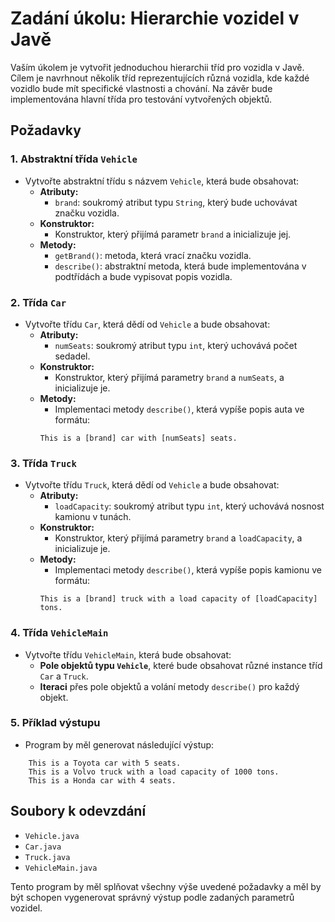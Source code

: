 # Zadání úkolu: Hierarchie vozidel v Javě

Vaším úkolem je vytvořit jednoduchou hierarchii tříd pro vozidla v Javě. Cílem je navrhnout několik tříd reprezentujících různá vozidla, kde každé vozidlo bude mít specifické vlastnosti a chování. Na závěr bude implementována hlavní třída pro testování vytvořených objektů.

## Požadavky

### 1. Abstraktní třída `Vehicle`
- Vytvořte abstraktní třídu s názvem `Vehicle`, která bude obsahovat:
  - **Atributy:**
    - `brand`: soukromý atribut typu `String`, který bude uchovávat značku vozidla.
  - **Konstruktor:**
    - Konstruktor, který přijímá parametr `brand` a inicializuje jej.
  - **Metody:**
    - `getBrand()`: metoda, která vrací značku vozidla.
    - `describe()`: abstraktní metoda, která bude implementována v podtřídách a bude vypisovat popis vozidla.

### 2. Třída `Car`
- Vytvořte třídu `Car`, která dědí od `Vehicle` a bude obsahovat:
  - **Atributy:**
    - `numSeats`: soukromý atribut typu `int`, který uchovává počet sedadel.
  - **Konstruktor:**
    - Konstruktor, který přijímá parametry `brand` a `numSeats`, a inicializuje je.
  - **Metody:**
    - Implementaci metody `describe()`, která vypíše popis auta ve formátu:
    ```
    This is a [brand] car with [numSeats] seats.
    ```

### 3. Třída `Truck`
- Vytvořte třídu `Truck`, která dědí od `Vehicle` a bude obsahovat:
  - **Atributy:**
    - `loadCapacity`: soukromý atribut typu `int`, který uchovává nosnost kamionu v tunách.
  - **Konstruktor:**
    - Konstruktor, který přijímá parametry `brand` a `loadCapacity`, a inicializuje je.
  - **Metody:**
    - Implementaci metody `describe()`, která vypíše popis kamionu ve formátu:
    ```
    This is a [brand] truck with a load capacity of [loadCapacity] tons.
    ```

### 4. Třída `VehicleMain`
- Vytvořte třídu `VehicleMain`, která bude obsahovat:
  - **Pole objektů typu `Vehicle`**, které bude obsahovat různé instance tříd `Car` a `Truck`.
  - **Iteraci** přes pole objektů a volání metody `describe()` pro každý objekt.

### 5. Příklad výstupu
- Program by měl generovat následující výstup:
```
    This is a Toyota car with 5 seats. 
    This is a Volvo truck with a load capacity of 1000 tons. 
    This is a Honda car with 4 seats.
```

## Soubory k odevzdání
- `Vehicle.java`
- `Car.java`
- `Truck.java`
- `VehicleMain.java`

Tento program by měl splňovat všechny výše uvedené požadavky a měl by být schopen vygenerovat správný výstup podle zadaných parametrů vozidel.



